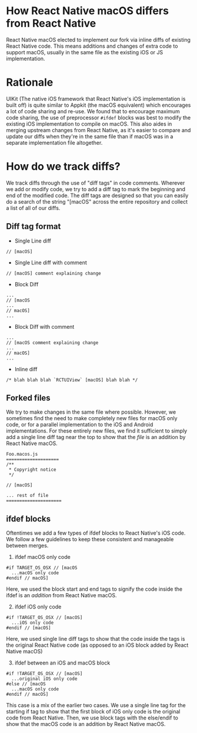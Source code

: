 # How React Native macOS differs from React Native

React Native macOS elected to implement our fork via inline diffs of existing React Native code. This means additions and changes of extra code to support macOS, usually in the same file as the existing iOS or JS implementation.

# Rationale

UIKit (The native iOS framework that React Native's iOS implementation is built off) is quite similar to Appkit (the macOS equivalent) which encourages a lot of code sharing and re-use. We found that to encourage maximum code sharing, the use of preprocessor `#ifdef` blocks was best to modify the existing iOS implementation to compile on macOS. This also aides in merging upstream changes from React Native, as it's easier to compare and update our diffs when they're in the same file than if macOS was in a separate implementation file altogether.

# How do we track diffs?

We track diffs through the use of "diff tags" in code comments. Wherever we add or modify code, we try to add a diff tag to mark the beginning and end of the modified code. The diff tags are designed so that you can easily do a search of the string "[macOS" across the entire repository and collect a list of all of our diffs.

## Diff tag format

- Single Line diff
```
// [macOS]
```
- Single Line diff with comment
```
// [macOS] comment explaining change
```
- Block Diff
```
...
// [macOS
...
// macOS]
...
```
- Block Diff with comment
```
...
// [macOS comment explaining change
...
// macOS]
...
```
- Inline diff
```
/* blah blah blah `RCTUIView` [macOS] blah blah */
```

## Forked files

We try to make changes in the same file where possible. However, we sometimes find the need to make completely new files for macOS only code, or for a parallel implementation to the iOS and Android implementations. For these entirely new files, we find it sufficient to simply add a single line diff tag near the top to show that the _file_ is an addition by React Native macOS.

```
Foo.macos.js
====================
/**
 * Copyright notice
 */

// [macOS]

... rest of file
=====================
```

## ifdef blocks

Oftentimes we add a few types of ifdef blocks to React Native's iOS code. We follow a few guidelines to keep these consistent and manageable between merges.

1. ifdef macOS only code 

```
#if TARGET_OS_OSX // [macOS
  ...macOS only code
#endif // macOS]
```
Here, we used the block start and end tags to signify the code inside the ifdef is an _addition_ from React Native macOS. 


2. ifdef iOS only code

```
#if !TARGET_OS_OSX // [macOS]
  ...iOS only code
#endif // [macOS]
```
Here, we used single line diff tags to show that the code inside the tags is the original React Native code (as opposed to an iOS block added by React Native macOS)


3. ifdef between an iOS and macOS block

```
#if !TARGET_OS_OSX // [macOS]
  ...original iOS only code
#else // [macOS
  ...macOS only code
#endif // macOS]
```
This case is a mix of the earlier two cases. We use a single line tag for the starting if tag to show that the first block of iOS only code is the original code from React Native. Then, we use block tags with the else/endif to show that the macOS code is an addition by React Native macOS.



